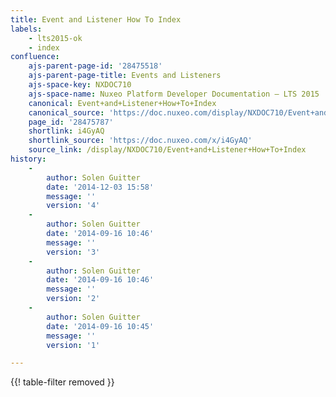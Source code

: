 ```yaml
---
title: Event and Listener How To Index
labels:
    - lts2015-ok
    - index
confluence:
    ajs-parent-page-id: '28475518'
    ajs-parent-page-title: Events and Listeners
    ajs-space-key: NXDOC710
    ajs-space-name: Nuxeo Platform Developer Documentation — LTS 2015
    canonical: Event+and+Listener+How+To+Index
    canonical_source: 'https://doc.nuxeo.com/display/NXDOC710/Event+and+Listener+How+To+Index'
    page_id: '28475787'
    shortlink: i4GyAQ
    shortlink_source: 'https://doc.nuxeo.com/x/i4GyAQ'
    source_link: /display/NXDOC710/Event+and+Listener+How+To+Index
history:
    - 
        author: Solen Guitter
        date: '2014-12-03 15:58'
        message: ''
        version: '4'
    - 
        author: Solen Guitter
        date: '2014-09-16 10:46'
        message: ''
        version: '3'
    - 
        author: Solen Guitter
        date: '2014-09-16 10:46'
        message: ''
        version: '2'
    - 
        author: Solen Guitter
        date: '2014-09-16 10:45'
        message: ''
        version: '1'

---
```

{{! table-filter removed }}